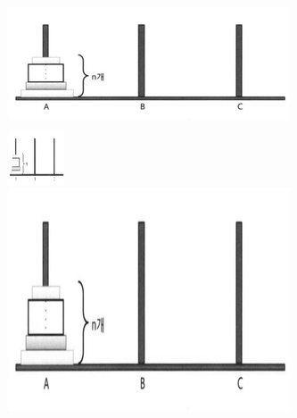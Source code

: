 
![hanoi_3](/images/170718_hanoi_3.png)

<img src="/images/170718_hanoi_3.png" width="100px" height="100px" />


<img src="/images/170718_hanoi_3.png" width="700" height="400" />
